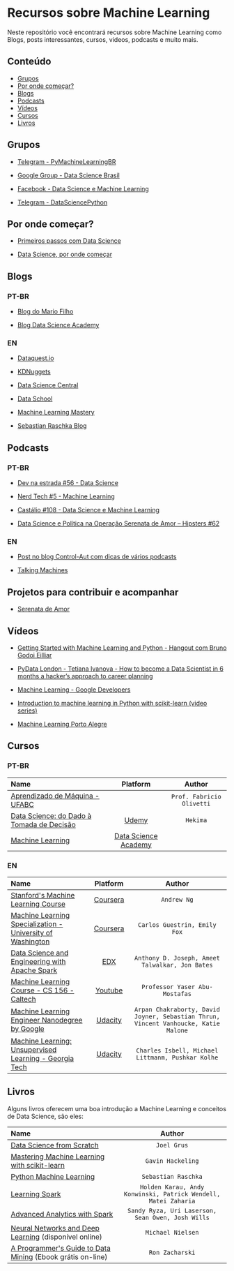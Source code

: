 # Recursos sobre Machine Learning 

Neste repositório você encontrará recursos sobre Machine Learning como Blogs, posts interessantes, cursos, videos, podcasts e muito mais.


## Conteúdo 
<!-- 
	generated by readme-toc
	npm i -g readme-toc
	to generate just run `toc`
-->

<!-- toc -->
  * [Grupos](#grupos)
  * [Por onde começar?](#por-onde-começar)
  * [Blogs](#blogs)
  * [Podcasts](#podcasts)
  * [Vídeos](#vídeos)
  * [Cursos](#cursos)
  * [Livros](#livros)

<!-- toc stop -->

## Grupos

- [Telegram - PyMachineLearningBR](https://telegram.me/PyMachineLearningBR)

- [Google Group - Data Science Brasil](https://groups.google.com/forum/#!forum/data-science-brasil)

- [Facebook - Data Science e Machine Learning](https://www.facebook.com/groups/DataScienceMachineLearningBR/)

- [Telegram - DataSciencePython](https://t.me/datasciencepython)

## Por onde começar?

- [Primeiros passos com Data Science](http://www.lerrua.com/blog/2016/03/08/primeiros-passos-com-data-science/)

- [Data Science, por onde começar](https://inspiradanacomputacao.github.io/aprender/data-science-por-onde-comecar-parte1/)

## Blogs

### PT-BR

- [Blog do Mario Filho](http://mariofilho.com/)

- [Blog Data Science Academy](http://datascienceacademy.com.br/blog/)

### EN

- [Dataquest.io](https://www.dataquest.io/blog/)

- [KDNuggets](http://www.kdnuggets.com/)

- [Data Science Central](http://www.datasciencecentral.com/)

- [Data School](http://www.dataschool.io/)

- [Machine Learning Mastery](http://machinelearningmastery.com/blog/)

- [Sebastian Raschka Blog](http://sebastianraschka.com/blog/)

## Podcasts

### PT-BR

- [Dev na estrada #56 - Data Science](http://devnaestrada.com.br/2016/06/03/data-science.html)

- [Nerd Tech #5 - Machine Learning](https://jovemnerd.com.br/nerdcast/nerdtech/machine-learning/)

- [Castálio #108 - Data Science e Machine Learning](http://castalio.info/episodio-108-data-science-e-machine-learning.html)

- [Data Science e Política na Operação Serenata de Amor – Hipsters #62](https://hipsters.tech/data-science-e-politica-na-operacao-serenata-de-amor-hipsters-62/)

### EN

- [Post no blog Control-Aut com dicas de vários podcasts](http://control-aut.com/2015/04/23/podcasts-data-science-machine-learning-e-artificial-intelligence/)

- [Talking Machines](http://www.thetalkingmachines.com)

## Projetos para contribuir e acompanhar
- [Serenata de Amor](http://serenata.datasciencebr.com/)

## Vídeos

- [Getting Started with Machine Learning and Python - Hangout com Bruno Godoi Eilliar](https://www.youtube.com/watch?v=rCsbaHhvxfI)

- [PyData London - Tetiana Ivanova - How to become a Data Scientist in 6 months a hacker’s approach to career planning](https://www.youtube.com/watch?v=rIofV14c0tc)

- [Machine Learning - Google Developers](https://www.youtube.com/watch?v=cKxRvEZd3Mw&list=PLT6elRN3Aer7ncFlaCz8Zz-4B5cnsrOMt)

- [Introduction to machine learning in Python with scikit-learn (video series)](http://www.dataschool.io/machine-learning-with-scikit-learn/)

- [Machine Learning Porto Alegre](https://www.youtube.com/channel/UCEUKz0QpGkk7sFlFG5V7w_A)



## Cursos

### PT-BR
| Name | Platform | Author |
| :--- | :---: | :---: |
| [Aprendizado de Máquina - UFABC](https://sites.google.com/site/fabricioolivetti/courses/aprendizado-de-maquina)||`Prof. Fabricio Olivetti`|
| [Data Science: do Dado à Tomada de Decisão](https://www.udemy.com/data-science-para-desenvolvedor-do-dado-a-tomada-de-decisao/)|[Udemy](https://www.udemy.com)|`Hekima`|
| [Machine Learning](http://www.datascienceacademy.com.br/pages/curso-machine-learning/)|[Data Science Academy](http://www.datascienceacademy.com.br/)||

### EN
| Name | Platform | Author |
| :--- | :---: | :---: |
| [Stanford's Machine Learning Course](https://www.coursera.org/learn/machine-learning)|[Coursera](https://www.coursera.org/)|`Andrew Ng`|
| [Machine Learning Specialization - University of Washington](https://www.coursera.org/specializations/machine-learning)|[Coursera](https://www.coursera.org/)|`Carlos Guestrin, Emily Fox`|
| [Data Science and Engineering with Apache Spark](https://www.edx.org/xseries/data-science-engineering-apache-spark)|[EDX](https://www.edx.org)|`Anthony D. Joseph, Ameet Talwalkar, Jon Bates`|
| [Machine Learning Course - CS 156 - Caltech](https://www.youtube.com/playlist?list=PLD63A284B7615313A)|[Youtube](https://www.youtube.com)|`Professor Yaser Abu-Mostafas`|
| [Machine Learning Engineer Nanodegree by Google](https://www.udacity.com/course/machine-learning-engineer-nanodegree-by-google--nd009)|[Udacity](https://www.udacity.com/)|`Arpan Chakraborty, David Joyner, Sebastian Thrun, Vincent Vanhoucke, Katie Malone`|
| [Machine Learning: Unsupervised Learning - Georgia Tech](https://br.udacity.com/course/machine-learning-unsupervised-learning--ud741/)|[Udacity](https://www.udacity.com/)|`Charles Isbell, Michael Littmanm, Pushkar Kolhe`|

## Livros

Alguns livros oferecem uma boa introdução a Machine Learning e conceitos de Data Science, são eles:

| Name | Author |
| :--- | :---: |
| [Data Science from Scratch](http://shop.oreilly.com/product/0636920033400.do) | `Joel Grus` |
| [Mastering Machine Learning with scikit-learn](https://www.packtpub.com/big-data-and-business-intelligence/mastering-machine-learning-scikit-learn) | `Gavin Hackeling` |
| [Python Machine Learning](https://www.packtpub.com/big-data-and-business-intelligence/python-machine-learning) | `Sebastian Raschka` |
| [Learning Spark](http://shop.oreilly.com/product/0636920028512.do) | `Holden Karau, Andy Konwinski, Patrick Wendell, Matei Zaharia` |
| [Advanced Analytics with Spark](http://shop.oreilly.com/product/0636920035091.do?green=29054618-1EA1-52FA-9959-B510183F05DE&intcmp=af-mybuy-0636920035091.IP) | `Sandy Ryza, Uri Laserson, Sean Owen, Josh Wills` |
| [Neural Networks and Deep Learning](http://neuralnetworksanddeeplearning.com/) (disponível online) | `Michael Nielsen` |
| [A Programmer's Guide to Data Mining](http://guidetodatamining.com/) (Ebook grátis on-line)| `Ron Zacharski` |
